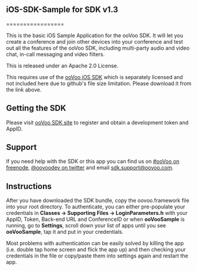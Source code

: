 ## iOS-SDK-Sample for SDK v1.3

=================

This is the basic iOS Sample Application for the ooVoo SDK. It will let you create a conference and join other devices into your conference and test out all the features of the ooVoo SDK, including multi-party audio and video chat, in-call messaging and video filters.

This is released under an Apache 2.0 License.

This requires use of the [ooVoo iOS SDK](http://developer.oovoo.com) which is separately licensed and not included here due to github's file size limitation. Please download it from the link above.

## Getting the SDK
Please visit [ooVoo SDK site](http://developer.oovoo.com) to register and obtain a development token and AppID.

## Support
If you need help with the SDK or this app you can find us on [#ooVoo on freenode](http://webchat.freenode.net/?channels=%23oovoo&uio=OT10cnVlde), [@oovoodev on twitter](http://twitter.com/oovoodev) and email <sdk.support@oovoo.com>.

## Instructions
After you have downloaded the SDK bundle, copy the oovoo.framework file into your root directory. To authenticate, you can either pre-populate your credentials in **Classes -> Supporting Files -> LoginParameters.h** with your AppID, Token, Back-end URL and ConferenceID or when **ooVooSample** is running, go to **Settings**, scroll down your list of apps until you see **ooVooSample**, tap it  and put in your credentials.

Most problems with authentication can be easily solved by killing the app (i.e. double tap home screen and flick the app up) and then checking your credentials in the file or copy/paste them into settings again and restart the app. 
